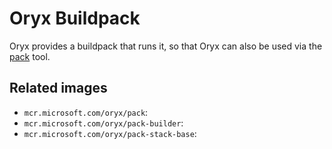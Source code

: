 # Oryx Buildpack

Oryx provides a buildpack that runs it, so that Oryx can also be used via the [pack][] tool.

## Related images

* `mcr.microsoft.com/oryx/pack`: 
* `mcr.microsoft.com/oryx/pack-builder`: 
* `mcr.microsoft.com/oryx/pack-stack-base`: 

[pack]: https://github.com/buildpack/pack
